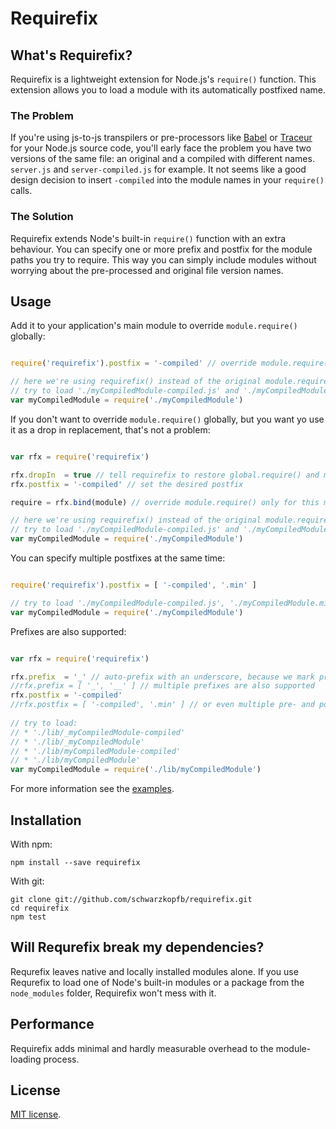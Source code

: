 # Requirefix

## What's Requirefix?

Requirefix is a lightweight extension for Node.js's `require()` function. This extension allows you to load a module with its automatically postfixed name.

### The Problem

If you're using js-to-js transpilers or pre-processors like [Babel](https://babeljs.io/) or [Traceur](https://github.com/google/traceur-compiler) for your Node.js source code, you'll early face the problem you have two versions of the same file: an original and a compiled with different names.
`server.js` and `server-compiled.js` for example. It not seems like a good design decision to insert `-compiled` into the module names in your `require()` calls.

### The Solution

Requirefix extends Node's built-in `require()` function with an extra behaviour. You can specify one or more prefix and postfix for the module paths you try to require. This way you can simply include modules without worrying about the pre-processed and original file version names.

## Usage

Add it to your application's main module to override `module.require()` globally: 

```js

require('requirefix').postfix = '-compiled' // override module.require() and set the desired postfix in one line

// here we're using requirefix() instead of the original module.require()
// try to load './myCompiledModule-compiled.js' and './myCompiledModule.js'
var myCompiledModule = require('./myCompiledModule')

```

If you don't want to override `module.require()` globally, but you want yo use it as a drop in replacement, that's not a problem:
 
```js

var rfx = require('requirefix')

rfx.dropIn  = true // tell requirefix to restore global.require() and module.require() to the original, built-in require() function 
rfx.postfix = '-compiled' // set the desired postfix

require = rfx.bind(module) // override module.require() only for this module

// here we're using requirefix() instead of the original module.require()
// try to load './myCompiledModule-compiled.js' and './myCompiledModule.js'
var myCompiledModule = require('./myCompiledModule')

```

You can specify multiple postfixes at the same time:

```js

require('requirefix').postfix = [ '-compiled', '.min' ]

// try to load './myCompiledModule-compiled.js', './myCompiledModule.min.js' and './myCompiledModule.js'
var myCompiledModule = require('./myCompiledModule') 

```

Prefixes are also supported:

```js

var rfx = require('requirefix')

rfx.prefix  = '_' // auto-prefix with an underscore, because we mark private modules with it, for example
//rfx.prefix = [ '_', '__' ] // multiple prefixes are also supported
rfx.postfix = '-compiled'
//rfx.postfix = [ '-compiled', '.min' ] // or even multiple pre- and post fixes at the same time
 
// try to load:
// * './lib/_myCompiledModule-compiled'
// * './lib/_myCompiledModule'
// * './lib/myCompiledModule-compiled'
// * './lib/myCompiledModule'
var myCompiledModule = require('./lib/myCompiledModule')

```

For more information see the [examples](https://github.com/schwarzkopfb/requirefix/blob/master/examples).

## Installation

With npm:

    npm install --save requirefix
    
With git:
    
    git clone git://github.com/schwarzkopfb/requirefix.git
    cd requirefix
    npm test
    
## Will Requrefix break my dependencies?

Requrefix leaves native and locally installed modules alone. If you use Requrefix to load one of Node's built-in modules or a package from the `node_modules` folder, Requirefix won't mess with it.
    
## Performance

Requirefix adds minimal and hardly measurable overhead to the module-loading process.

## License

[MIT license](https://github.com/schwarzkopfb/requirefix/blob/master/LICENSE).
